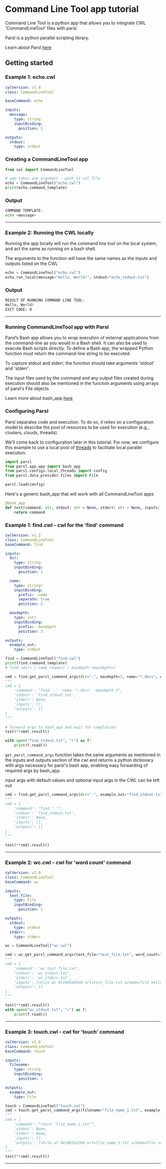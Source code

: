 # Command Line Tool app tutorial

Command Line Tool is a python app that allows you to integrate CWL 'CommandLineTool' files with parsl.

Parsl is a python parallel scripting library. 

Learn about Parsl [here](https://parsl.readthedocs.io/en/stable/index.html)

## Getting started

### Example 1: echo.cwl

```yml
cwlVersion: v1.0
class: CommandLineTool

baseCommand: echo

inputs:
  message:
    type: string
    inputBinding:
      position: 1

outputs:
  stdout:
    type: stdout
```

### Creating a CommandLineTool app
```python
from cwl import CommandLineTool

# app takes one argument - path to cwl file
echo = CommandLineTool("echo.cwl")
print(echo.command_template)
```

### Output
```bash
COMMAND TEMPLATE:
echo <message>
```

---

### Example 2: Running the CWL locally
Running the app locally will run the command line tool on the local system, and act the same as running on a bash shell.

The arguments to the function will have the same names as the inputs and outputs listed on the CWL
```python
echo = CommandLineTool("echo.cwl")
echo.run_local(message="Hello, World!", stdout="echo_stdout.txt")
```

### Output

```bash
RESULT OF RUNNING COMMAND LINE TOOL:
Hello, World!
EXIT CODE: 0
```

---

### Running CommandLineTool app with Parsl

Parsl’s Bash app allows you to wrap execution of external applications from the command-line as you would in a Bash shell. It can also be used to execute Bash scripts directly. To define a Bash app, the wrapped Python function must return the command-line string to be executed. 

To capture stdout and stderr, the function should take arguments 'stdout' and 'stderr'. 

The input files used by the command and any output files created during execution should also be mentioned in the function arguments using arrays of parsl's File objects

Learn more about bash_app [here](https://parsl.readthedocs.io/en/stable/1-parsl-introduction.html#Bash-Apps)

### Configuring Parsl

Parsl separates code and execution. To do so, it relies on a configuration model to describe the pool of resources to be used for execution (e.g., clusters, clouds, threads).

We’ll come back to configuration later in this tutorial. For now, we configure this example to use a local pool of [threads](https://en.wikipedia.org/wiki/Thread_computing) to facilitate local parallel execution.

```python
import parsl
from parsl.app.app import bash_app
from parsl.configs.local_threads import config
from parsl.data_provider.files import File

parsl.load(config)
```


Here's a generic bash_app that will work with all CommandLineTool apps

```python
@bash_app
def test(command: str, stdout: str = None, stderr: str = None, inputs: list[File] = [], outputs: list[File] = []):
    return command
```

### Example 1: find.cwl - cwl for the 'find' command
```yml
cwlVersion: v1.2
class: CommandLineTool
baseCommand: find

inputs:
  dir:
    type: string
    inputBinding:
      position: 1

  name:
    type: string?
    inputBinding:
      prefix: -name
      separate: true
      position: 2

  maxdepth:
    type: int?
    inputBinding:
      prefix: -maxdepth
      position: 3

outputs:
  example_out:
    type: stdout
```

```python
find = CommandLineTool("find.cwl")
print(find.command_template)
# find <dir> [-name <name>] [-maxdepth <maxdepth>]

cmd = find.get_parsl_command_args(dir=".", maxdepth=3, name="*.docx", example_out="find_stdout.txt")
"""
cmd = {
    'command': "find '.' -name '*.docx' -maxdepth 3",
    'stdout': 'find_stdout.txt',
    'stderr': None,
    'inputs': [],
    'outputs': []
}
"""

# forward args to bash_app and wait for completion
test(**cmd).result()

with open("find_stdout.txt", "r") as f:
    print(f.read())
```

```get_parsl_command_args``` function takes the same arguments as mentioned in the inputs and outputs section of the cwl and returns a python dictionary with args necessary for parsl's bash app, enabling easy forwarding of required args by bash_app.

input args with default values and optional input args in the CWL can be left out
```python
cmd = find.get_parsl_command_args(dir=".", example_out="find_stdout.txt")
"""
cmd = {
    'command': "find '.'",
    'stdout': 'find_stdout.txt',
    'stderr': None,
    'inputs': [],
    'outputs': []
}
"""

test(**cmd).result()
```
---

### Example 2: wc.cwl - cwl for 'word count' command
```yml
cwlVersion: v1.0
class: CommandLineTool
baseCommand: wc

inputs:
  text_file:
    type: File
    inputBinding:
      position: 1

outputs:
  stdout:
    type: stdout
  stderr:
    type: stderr
```

```python
wc = CommandLineTool("wc.cwl")

cmd = wc.get_parsl_command_args(text_file="test_file.txt", word_count="wc_stdout.txt")
"""
cmd = {
    'command': 'wc test_file.txt',
    'stdout': 'wc_stdout.txt',
    'stderr': 'wc_stderr.txt',
    'inputs': [<File at 0x1065d85e0 url=test_file.txt scheme=file netloc= path=test_file.txt filename=test_file.txt>],
    'outputs': []
}
"""

test(**cmd).result()
with open("wc_stdout.txt", "r") as f:
    print(f.read())
```
---

### Example 3: touch.cwl - cwl for 'touch' command
```yml
cwlVersion: v1.0
class: CommandLineTool
baseCommand: touch

inputs:
  filename:
    type: string
    inputBinding:
      position: 1

outputs:
  example_out:
    type: File
```

```python
touch = CommandLineTool("touch.cwl")
cmd = touch.get_parsl_command_args(filename="file_name_1.txt", example_out="file_name_1.txt")
"""
cmd = {
    'command': "touch 'file_name_1.txt'",
    'stdout': None,
    'stderr': None,
    'inputs': [],
    'outputs': [<File at 0x1065e22b0 url=file_name_1.txt scheme=file netloc= path=file_name_1.txt filename=file_name_1.txt>]
}
"""
test(**cmd).result()
```
---
